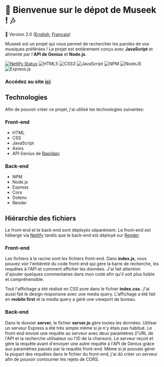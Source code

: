 # :musical_note: Bienvenue sur le dépot de Museek ! :notes:
🚀 Version 2.0 ([English](https://github.com/naomi-lgt/Museek-2023/blob/master/README.md), [Français](https://github.com/naomi-lgt/Museek-2023/blob/master/README.fr.md))

Museek est un projet qui vous permet de rechercher les paroles de vos musiques préférées ! Le projet est entièrement conçu avec **JavaScript** et alimenté par l'**API de Genius** et **Node.js**.

[![Netlify Status](https://api.netlify.com/api/v1/badges/18e1a43d-de03-49e5-9cce-54dfb8038f06/deploy-status)](https://app.netlify.com/sites/museek2023/deploys)
![HTML5](https://img.shields.io/badge/html5-%23E34F26.svg?style=for-the-badge&logo=html5&logoColor=white)
![CSS3](https://img.shields.io/badge/css3-%231572B6.svg?style=for-the-badge&logo=css3&logoColor=white)
![JavaScript](https://img.shields.io/badge/javascript-%23323330.svg?style=for-the-badge&logo=javascript&logoColor=%23F7DF1E) 
![NPM](https://img.shields.io/badge/NPM-%23000000.svg?style=for-the-badge&logo=npm&logoColor=white)
![NodeJS](https://img.shields.io/badge/node.js-6DA55F?style=for-the-badge&logo=node.js&logoColor=white)
![Express.js](https://img.shields.io/badge/express.js-%23404d59.svg?style=for-the-badge&logo=express&logoColor=%2361DAFB)

### Accédez au site [ici](https://museek2023.netlify.app)

## Technologies
Afin de pouvoir créer ce projet, j'ai utilisé les technologies suivantes:


### Front-end
- HTML
- CSS
- JavaScript
- Axios
- API Genius de [Rapidapi](https://rapidapi.com/Glavier/api/genius-song-lyrics1/)

### Back-end
- NPM
- Node.js
- Express
- Cors
- Dotenv
- Render

## Hiérarchie des fichiers
Le front-end et le back-end sont déployés séparément. Le front-end est hébergé via [Netlify](https://www.netlify.com) tandis que le back-end est déployé sur [Render](https://render.com).

### Front-end
Les fichiers à la racine sont les fichiers front-end. Dans **index.js**, vous pouvez voir l'entièreté du code front-end qui gère la barre de recherche, les requêtes à l'API et comment afficher les données. J'ai fait attention d'ajouter quelques commentaires dans mon code afin qu'il soit plus lisible et compréhensible.

Tout l'affichage a été réalisé en CSS pure dans le fichier **index.css**. J'ai aussi fait le design responsive avec une media query. L'affichage a été fait en **mobile first** et la media query a géré une viewport de bureau.

### Back-end
Dans le dossier **server**, le fichier **server.js** gère toutes les données. Utiliser un serveur Express a été très simple même si je n'y étais pas habitué. Le front-end envoie une requête au serveur avec deux paramètres (l'URL de l'API et la recherche utilisateur ou l'ID de la chanson). Le serveur reçoit et gère la requête avant d'envoyer une autre requête à l'API de Genius grâce aux paramètres passés par la requête front-end. Même si je pouvais gérer la plupart des requêtes dans le fichier du front-end, j'ai dû créer un serveur afin de pouvoir contourner les rejets de CORS.